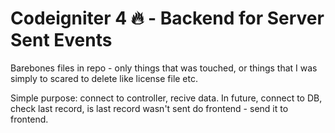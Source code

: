 # Codeigniter 4 🔥 - Backend for Server Sent Events

Barebones files in repo - only things that was touched, or things that I was simply to scared to delete like license file etc.

Simple purpose: connect to controller, recive data. In future, connect to DB, check last record, is last record wasn't sent do frontend - send it to frontend.